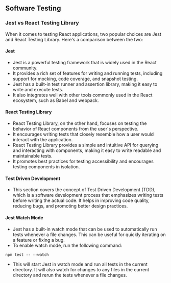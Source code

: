 ## Software Testing

### Jest vs React Testing Library

When it comes to testing React applications, two popular choices are Jest and React Testing Library. Here's a comparison between the two:

#### Jest

- Jest is a powerful testing framework that is widely used in the React community.
- It provides a rich set of features for writing and running tests, including support for mocking, code coverage, and snapshot testing.
- Jest has a built-in test runner and assertion library, making it easy to write and execute tests.
- It also integrates well with other tools commonly used in the React ecosystem, such as Babel and webpack.

#### React Testing Library

- React Testing Library, on the other hand, focuses on testing the behavior of React components from the user's perspective.
- It encourages writing tests that closely resemble how a user would interact with the application.
- React Testing Library provides a simple and intuitive API for querying and interacting with components, making it easy to write readable and maintainable tests.
- It promotes best practices for testing accessibility and encourages testing components in isolation.


#### Test Driven  Development

- This section covers the concept of Test Driven Development (TDD), which is a software development process that emphasizes writing tests before writing the actual code. It helps in improving code quality, reducing bugs, and promoting better design practices.

#### Jest Watch Mode

- Jest has a built-in watch mode that can be used to automatically run tests whenever a file changes. This can be useful for quickly iterating on a feature or fixing a bug.
- To enable watch mode, run the following command:
```
npm test -- --watch
```
- This will start Jest in watch mode and run all tests in the current directory. It will also watch for changes to any files in the current directory and rerun the tests whenever a file changes.

